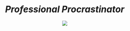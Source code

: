 <div align="center">
  <h1><strong><em>Professional Procrastinator</em></strong></h1>
  <a href="https://dayoftheshirt.com/shirts/90333/dormouse-is-a-pro-pampling"><img src="https://media.dayoftheshirt.com/images/shirts/r8uqg/pampling_dormouse-is-a-pro-pampling_1551324648.medium.png"/></a>
</div>  
